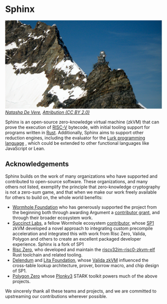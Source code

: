 # Sphinx

![](./assets/sphinx.jpg)
*[Natasha De Vere](https://www.flickr.com/photos/col_and_tasha/6060947569/in/photostream/), [Attribution (CC BY 2.0)](https://creativecommons.org/licenses/by/2.0/)*

Sphinx is an open-source zero-knowledge virtual machine (zkVM) that can prove
the execution of [RISC-V](https://en.wikipedia.org/wiki/RISC-V) bytecode, with
initial tooling support for programs written in
[Rust](https://en.wikipedia.org/wiki/Rust_(programming_language)). Additionally,
Sphinx aims to support other reduction engines, including the evaluator for the
[Lurk programming language](https://www.argument.xyz) , which could be extended
to other functional languages like JavaScript or Lean.

## Acknowledgements

Sphinx builds on the work of many organizations who have supported and
contributed to open-source software. These organizations, and many others not
listed, exemplify the principle that zero-knowledge cryptography is not a
zero-sum game, and that when we make our work freely available for others to
build on, the whole world benefits:

- [Wormhole Foundation](https://wormhole.foundation/) who has generously
  supported the project from the beginning both through awarding Argument a [contributor
  grant](https://wormhole.foundation/blog/wormhole-foundation-awards-contributor-grant-to-lurk-lab-to-bring-trustless-transfers-to-wormhole-with-zk-proofs),
  and through their broader ecosystem work.
- [Succinct Labs](https://www.succinct.xyz), a fellow Wormhole ecosystem
  [contributor](https://wormhole.foundation/blog/wormhole-foundation-awards-contributor-grant-to-supranational-for-wormhole-zk-hardware-acceleration),
  whose [SP1](https://github.com/succinctlabs/sp1) zkVM developed a novel
  approach to integrating custom precompile acceleration and integrated this
  with work from Risc Zero, Valida, Polygon and others to create an excellent
  packaged developer experience. Sphinx is a fork of SP1
- [Risc Zero](https://www.risczero.com/), who developed and maintain the
  [riscv32im-risc0-zkvm-elf](https://doc.rust-lang.org/nightly/rustc/platform-support/riscv32im-risc0-zkvm-elf.html)
  Rust toolchain and related tooling.
- [Delendum](https://delendum.xyz/writings/2023-05-10-zkvm-design.html) and [Lita Foundation](https://www.lita.foundation/), whose [Valida
  zkVM](https://github.com/valida-xyz/valida) influenced the cross-table lookup
  architecture, prover, borrow macro, and chip design of SP1.
- [Polygon Zero](https://polygon.technology/about) whose
  [Plonky3](https://github.com/Plonky3/Plonky3) STARK toolkit powers much of the
  above projects.

We sincerely thank all these teams and projects, and we are committed to
upstreaming our contributions wherever possible.
